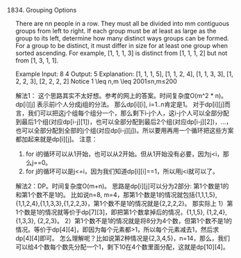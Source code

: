 1834. Grouping Options

There are nn people in a row. They must all be divided into mm contiguous groups from left to right. If each group must be at least as large as the group to its left, determine how many distinct ways groups can be formed. For a group to be distinct, it must differ in size for at least one group when sorted ascending. For example, [1, 1, 1, 3] is distinct from [1, 1, 1, 2] but not from [1, 3, 1, 1].

Example
Input:
8
4
Output: 5
Explanation: [1, 1, 1, 5], [1, 1, 2, 4], [1, 1, 3, 3], [1, 2, 2, 3], [2, 2, 2, 2]
Notice
1 \leq n,m \leq 2001≤n,m≤200


解法1：
这个思路其实不太好想。参考的网上的答案。时间复杂度O(m^2 * n)。
dp[i][j] 表示前i个人分成j组的分法。
那么dp[i][i], i=1..n肯定是1。
对于dp[i][j]而言，我们可以把这j个组每个组分一个，那么剩下i-j个人，这i-j个人可以全部分配到最后1个组(对应dp[i-j][1])，也可以全部分配到最后2个组(对应dp[i-j][2])，...，也可以全部分配到全部的j个组(对应dp[i-j][j])。所以要用再用一个循环把这些方案都加起来就是dp[i][j]。
注意：
1) for i的循环可以从1开始，也可以从2开始。但从1开始没有必要，因为j<i，那么j==0。
2) for j的循环可以是j<=i，因为我们知道dp[i][i]==1，所以用j<i就可以了。

解法2：DP。时间复杂度O(m+n)。
思路是dp[i][j]可以分为2部分: 第1个数是1的和第1个数不是1的。
比如说n=8, m=4，那第1个数是1的情况就包括{1,1,1,5}, {1,1,2,4},{1,1,3,3},{1,2,2,3}，第1个数不是1的情况就是{2,2,2,2}。
那实际上
1）第1个数是1的情况就等价于dp[7][3]，即把第1个数拿掉后的情况，{1,1,5}, {1,2,4}, {1,3,3}, {2,2,3}。
2）第1个数不是1的情况就是将8分为4个数，但第1个数不是1的情况。等价于dp[4][4]，即因为每个元素都>1，所以每个元素减去1，然后求dp[4][4]即可。
怎么理解呢？比如说第2种情况是{2,3,4,5}，n=14，那么，我们可以给4个数每个数先分配一个1，剩下10在4个数里面分配，这就是dp[10][4]。